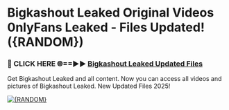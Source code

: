 # Bigkashout Leaked Original Videos 0nlyFans Leaked - Files Updated! ({RANDOM})

<h3>🔴 CLICK HERE 🌐==►► <a href="https://betterlinks.top/A2PfLJ" rel="nofollow">Bigkashout Leaked Updated Files</a></h3>

Get Bigkashout Leaked and all content. Now you can access all videos and pictures of Bigkashout Leaked. New Updated Files 2025!

[![{RANDOM}](https://i.imgur.com/ppqm5kG.gif)](https://betterlinks.top/A2PfLJ)